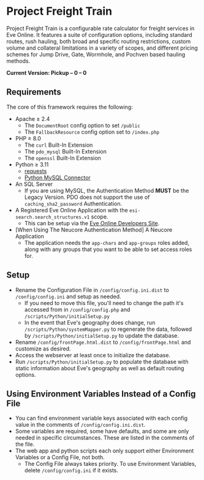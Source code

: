# Project Freight Train

Project Freight Train is a configurable rate calculator for freight services in Eve Online. It features a suite of configuration options, including standard routes, rush hauling, both broad and specific routing restrictions, custom volume and collateral limitations in a variety of scopes, and different pricing schemes for Jump Drive, Gate, Wormhole, and Pochven based hauling methods. 

**Current Version: Pickup – 0 – 0**

## Requirements

The core of this framework requires the following:

* Apache ≥ 2.4
  * The `DocumentRoot` config option to set `/public`
  * The `FallbackResource` config option set to `/index.php`
* PHP ≥ 8.0
  * The `curl` Built-In Extension
  * The `pdo_mysql` Built-In Extension
  * The `openssl` Built-In Extension
* Python ≥ 3.11
  * [requests](https://pypi.org/project/requests/)
  * [Python MySQL Connector](https://dev.mysql.com/downloads/connector/python/)
* An SQL Server
  * If you are using MySQL, the Authentication Method **MUST** be the Legacy Version. PDO does not support the use of `caching_sha2_password` Authentication.
* A Registered Eve Online Application with the `esi-search.search_structures.v1` scope.
  * This can be setup via the [Eve Online Developers Site](https://developers.eveonline.com/).
* [When Using The Neucore Authentication Method] A Neucore Application
  * The application needs the `app-chars` and `app-groups` roles added, along with any groups that you want to be able to set access roles for.

## Setup

* Rename the Configuration File in `/config/config.ini.dist` to `/config/config.ini` and setup as needed.
  * If you need to move this file, you'll need to change the path it's accessed from in `/config/config.php` and `/scripts/Python/initialSetup.py`
  * In the event that Eve's geography does change, run `/scripts/Python/systemMapper.py` to regenerate the data, followed by `/scripts/Python/initialSetup.py` to update the database. 
* Rename `/config/frontPage.html.dist` to `/config/frontPage.html` and customize as desired.
* Access the webserver at least once to initialize the database.
* Run `/scripts/Python/initialSetup.py` to populate the database with static information about Eve's geography as well as default routing options.

## Using Environment Variables Instead of a Config File

* You can find environment variable keys associated with each config value in the comments of `/config/config.ini.dist`.
* Some variables are required, some have defaults, and some are only needed in specific circumstances. These are listed in the comments of the file.
* The web app and python scripts each only support either Environment Variables or a Config File, not both.
  * The Config File always takes priority. To use Environment Variables, delete `/config/config.ini` if it exists.